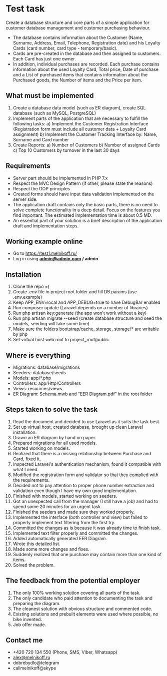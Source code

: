 # Test task

Create a database structure and core parts of a simple application for customer database management and customer purchasing behaviour.

* The database contains information about the Customer (Name, Surname, Address, Email, Telephone, Registration date) and his Loyalty Cards (card number, card type - temporary/basic).
* Cards are pre-created in the database and then assigned to customers. Each Card has just one owner.
* In addition, individual purchases are recorded. Each purchase contains information about the used Loyalty Card, Total price, Date of purchase and a List of purchased items that contains information about the Purchased goods, the Number of items and the Price per item.

## What must be implemented

1. Create a database data model (such as ER diagram), create SQL database (such as MySQL, PostgreSQL)
2. Implement parts of the application that are necessary to fulfill the following tasks:
	a) Implement the Customer Registration Interface (Registration form must include all customer data + Loyalty Card assignment)
	b) Implement the Customer Tracking Interface by: Name, Surname and Card number
3. Create Reports:
	a) Number of Customers
	b) Number of assigned Cards
	c) Top 10 Customers by turnover in the last 30 days

## Requirements

* Server part should be implemented in PHP 7.x
* Respect the MVC Design Pattern (if other, please state the reasons)
* Respect the OOP principles
* Created forms should have input data validation implemented on the server side.
* The application draft contains only the basic parts, there is no need to solve complete functionality in a deep detail. Focus on the features you find important. The estimated implementation time is about 0.5 MD.
* An essential part of your solution is a brief description of the application draft and implementation steps.

## Working example online

* Go to https://test1.melnikoff.ru/
* Log in using **admin@admin.com / admin**

## Installation

1. Clone the repo =)
2. Create .env file in project root folder and fill DB params (use .env.example)
3. Keep APP_ENV=local and APP_DEBUG=true to have DebugBar enabled
4. Run composer update (Laravel depends on a number of libraries)
5. Run php artisan key:generate (the app won't work without a key)
6. Run php artisan migrate --seed (create database structure and seed the models, seeding will take some time)
7. Make sure the folders bootstrap/cache, storage, storage/* are writable by php
8. Set virtual host web root to project_root/public

## Where is everything

* Migrations: database/migrations
* Seeders: database/seeds
* Models: app/*.php
* Controllers: app/Http/Controllers
* Views: resources/views
* ER Diagram: Schema.mwb and "EER Diagram.pdf" in the root folder

## Steps taken to solve the task

1. Read the document and decided to use Laravel as it suits the task best.
2. Set up virtual host, created database, brought up clean Laravel installation.
3. Drawn an ER diagram by hand on paper.
4. Prepared migrations for all used models.
5. Started working on models.
6. Realized that there is a missing relationship between Purchase and Card, fixed it.
7. Inspected Laravel's authentication mechanism, found it compatible with what I need.
8. Modified the registration form and validator so that they complied with the requirements.
9. Decided not to pay attention to proper phone number extraction and validation even though I have my own good implementation.
10. Finished with models, started working on seeders.
11. Got an unexpected call from the manager (I still have a job) and had to spend some 20 minutes for an urgent task.
12. Finished the seeders and made sure they worked properly.
13. Implemented the interface (both controller and view) but failed to properly implement text filtering from the first try.
14. Committed the changes as is because it was already time to finish task.
15. Implemented text filter properly and committed the changes.
16. Added automatically generated EER Diagram.
17. Wrote this detailed list.
18. Made some more changes and fixes.
19. Suddenly realized that one purchase may contain more than one kind of items.
20. Solved the problem.

## The feedback from the potential employer

1. The only 100% working solution covering all parts of the task.
2. The only candidate who paid attention to documenting the task and preparing the diagram.
3. The cleanest solution with obvious structure and commented code.
4. Existing solutions and prebuilt elements were used where possible, no bike invented.
5. Job offer made.

## Contact me

* +420 720 134 550 (Phone, SMS, Viber, Whatsapp)
* alex@melnikoff.ru
* dobrebydlo@telegram
* callmelnikoff@skype
